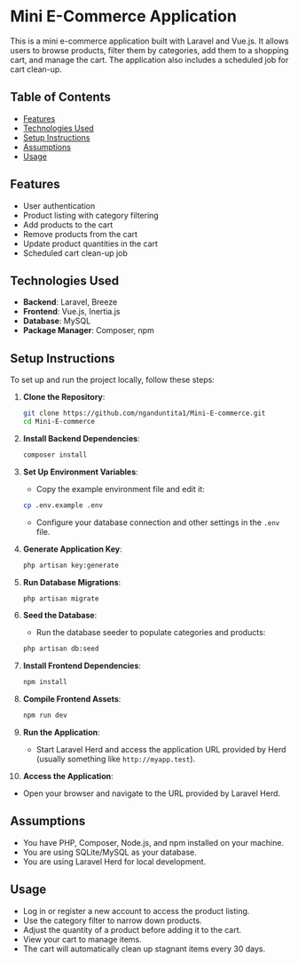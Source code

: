 # Mini E-Commerce Application

This is a mini e-commerce application built with Laravel and Vue.js. It allows users to browse products, filter them by categories, add them to a shopping cart, and manage the cart. The application also includes a scheduled job for cart clean-up.

## Table of Contents

- [Features](#features)
- [Technologies Used](#technologies-used)
- [Setup Instructions](#setup-instructions)
- [Assumptions](#assumptions)
- [Usage](#usage)


## Features

- User authentication
- Product listing with category filtering
- Add products to the cart
- Remove products from the cart
- Update product quantities in the cart
- Scheduled cart clean-up job

## Technologies Used

- **Backend**: Laravel, Breeze
- **Frontend**: Vue.js, Inertia.js
- **Database**: MySQL
- **Package Manager**: Composer, npm

## Setup Instructions

To set up and run the project locally, follow these steps:

1. **Clone the Repository**:
    ```bash
    git clone https://github.com/nganduntita1/Mini-E-commerce.git
    cd Mini-E-commerce
    ```

2. **Install Backend Dependencies**:
    ```bash
    composer install
    ```

3. **Set Up Environment Variables**:
   - Copy the example environment file and edit it:
    ```bash
    cp .env.example .env
    ```
   - Configure your database connection and other settings in the `.env` file.

4. **Generate Application Key**:
    ```bash
    php artisan key:generate
    ```

5. **Run Database Migrations**:
    ```bash
    php artisan migrate
    ```

6. **Seed the Database**:
    - Run the database seeder to populate categories and products:
    ```bash
    php artisan db:seed
    ```

7. **Install Frontend Dependencies**:
    ```bash
    npm install
    ```

8. **Compile Frontend Assets**:
    ```bash
    npm run dev
    ```

9. **Run the Application**:
   - Start Laravel Herd and access the application URL provided by Herd (usually something like `http://myapp.test`).

10. **Access the Application**:
   - Open your browser and navigate to the URL provided by Laravel Herd.

## Assumptions

- You have PHP, Composer, Node.js, and npm installed on your machine.
- You are using SQLite/MySQL as your database.
- You are using Laravel Herd for local development.

## Usage

- Log in or register a new account to access the product listing.
- Use the category filter to narrow down products.
- Adjust the quantity of a product before adding it to the cart.
- View your cart to manage items.
- The cart will automatically clean up stagnant items every 30 days.


